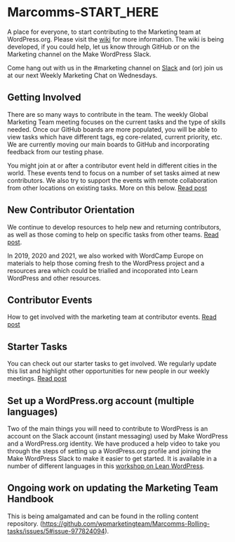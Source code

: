 # Marcomms-START_HERE
A place for everyone, to start contributing to the Marketing team at WordPress.org.
Please visit the [wiki](https://github.com/wpmarketingteam/Marcomms-START_HERE/wiki) for more information. The wiki is being developed, if you could help, let us know through GitHub or on the Marketing channel on the Make WordPress Slack.

Come hang out with us in the #marketing channel on [Slack](http://wordpress.slack.com/messages/marketing/) and (or) join us at our next Weekly Marketing Chat on Wednesdays.

## Getting Involved
There are so many ways to contribute in the team. The weekly Global Marketing Team meeting focuses on the current tasks and the type of skills needed. Once our GitHub boards are more populated, you will be able to view tasks which have different tags, eg core-related, current priority, etc. We are currently moving our main boards to GitHub and incorporating feedback from our testing phase. 

You might join at or after a contributor event held in different cities in the world. These events tend to focus on a number of set tasks aimed at new contributors. We also try to support the events with remote collaboration from other locations on existing tasks. More on this below.
[Read post](https://make.wordpress.org/marketing/handbook/getting-involved/)

## New Contributor Orientation
We continue to develop resources to help new and returning contributors, as well as those coming to help on specific tasks from other teams. 
[Read post](https://make.wordpress.org/marketing/handbook/getting-involved/new-contributor-orientation/).

In 2019, 2020 and 2021, we also worked with WordCamp Europe on materials to help those coming fresh to the WordPress project and a resources area which could be trialled and incoporated into Learn WordPress and other resources.

## Contributor Events 
How to get involved with the marketing team at contributor events.
[Read post](https://make.wordpress.org/marketing/handbook/getting-involved/marketing-team-at-contributor-events/)

## Starter Tasks
You can check out our starter tasks to get involved. We regularly update this list and highlight other opportunities for new people in our weekly meetings.
[Read post](https://make.wordpress.org/marketing/2020/12/02/get-involved/)

## Set up a WordPress.org account (multiple languages)
Two of the main things you will need to contribute to WordPress is an account on the Slack account (instant messaging) used by Make WordPress and a WordPress.org identity. We have produced a help video to take you through the steps of setting up a WordPress.org profile and joining the Make WordPress Slack to make it easier to get started. It is available in a number of different languages in this [workshop on Lean WordPress](https://learn.wordpress.org/workshop/set-up-a-wordpress-org-account/).

## Ongoing work on updating the Marketing Team Handbook
This is being amalgamated and can be found in the rolling content repository. (https://github.com/wpmarketingteam/Marcomms-Rolling-tasks/issues/5#issue-977824094).
